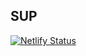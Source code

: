## SUP

[![Netlify Status](https://api.netlify.com/api/v1/badges/995ea7dd-b1b5-447d-aabb-bed84f3431da/deploy-status)](https://app.netlify.com/sites/modest-bhabha-e43569/deploys)